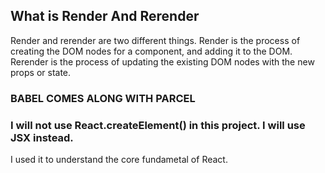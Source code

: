 ## What is Render And Rerender

Render and rerender are two different things. Render is the process of creating the DOM nodes for a component, and adding it to the DOM. Rerender is the process of updating the existing DOM nodes with the new props or state.


### BABEL COMES ALONG WITH PARCEL



### I will not use React.createElement() in this project. I will use JSX instead.

I used it to understand the core fundametal of React.
